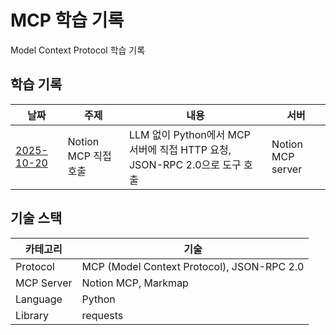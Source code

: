 # MCP 학습 기록

Model Context Protocol 학습 기록

## 학습 기록

| 날짜 | 주제 | 내용 | 서버 |
|------|------|------|------|
| [2025-10-20](./1020) | Notion MCP 직접 호출 | LLM 없이 Python에서 MCP 서버에 직접 HTTP 요청, JSON-RPC 2.0으로 도구 호출 | Notion MCP server |

## 기술 스택

| 카테고리 | 기술 |
|---------|------|
| Protocol | MCP (Model Context Protocol), JSON-RPC 2.0 |
| MCP Server | Notion MCP, Markmap |
| Language | Python |
| Library | requests |
